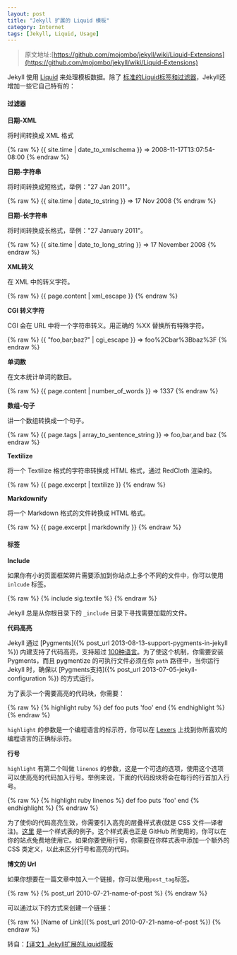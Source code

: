 ```yaml
---
layout: post
title: "Jekyll 扩展的 Liquid 模板"
category: Internet
tags: [Jekyll, Liquid, Usage]
---
```


> 原文地址:[https://github.com/mojombo/jekyll/wiki/Liquid-Extensions](https://github.com/mojombo/jekyll/wiki/Liquid-Extensions)

Jekyll 使用 [Liquid](http://liquidmarkup.org/) 来处理模板数据。除了 [标准的Liquid标签和过滤器](https://github.com/shopify/liquid/wiki/liquid-for-designers)，Jekyll还增加一些它自己特有的：

#### 过滤器

**日期-XML**

将时间转换成 XML 格式

{% raw %}
    {{ site.time | date_to_xmlschema }} => 2008-11-17T13:07:54-08:00
{% endraw %}

<!-- more -->

**日期-字符串**

将时间转换成短格式，举例："27 Jan 2011"。

{% raw %}
    {{ site.time | date_to_string }} => 17 Nov 2008
{% endraw %}

**日期-长字符串**

将时间转换成长格式，举例："27 January 2011"。

{% raw %}
    {{ site.time | date_to_long_string }} => 17 November 2008
{% endraw %}

**XML转义**

在 XML 中的转义字符。

{% raw %}
    {{ page.content | xml_escape }}
{% endraw %}

**CGI 转义字符**

CGI 会在 URL 中将一个字符串转义。用正确的 %XX 替换所有特殊字符。

{% raw %}
    {{ "foo,bar;baz?" | cgi_escape }} => foo%2Cbar%3Bbaz%3F
{% endraw %}

**单词数**

在文本统计单词的数目。

{% raw %}
    {{ page.content | number_of_words }} => 1337
{% endraw %}

**数组-句子**

讲一个数组转换成一个句子。

{% raw %}
    {{ page.tags | array_to_sentence_string }} => foo,bar,and baz
{% endraw %}

**Textilize**

将一个 Textilize 格式的字符串转换成 HTML 格式，通过 RedCloth 渲染的。

{% raw %}
    {{ page.excerpt | textilize }}
{% endraw %}

**Markdownify**

将一个 Markdown 格式的文件转换成 HTML 格式。

{% raw %}
    {{ page.excerpt | markdownify }}
{% endraw %}

#### 标签

**Include**

如果你有小的页面框架碎片需要添加到你站点上多个不同的文件中，你可以使用 `inlcude` 标签。

{% raw %}
    {% include sig.textile %}
{% endraw %}

Jekyll 总是从你根目录下的 `_include` 目录下寻找需要加载的文件。

**代码高亮**

Jekyll 通过 [Pygments]({% post_url 2013-08-13-support-pygments-in-jekyll %}) 内建支持了代码高亮，支持超过 [100种语言](http://pygments.org/languages/)。为了使这个机制，你需要安装 Pygments，而且 pygmentize 的可执行文件必须在你 `path` 路径中，当你运行 Jekyll 时，确保以 [Pygments支持]({% post_url 2013-07-05-jekyll-configuration %}) 的方式运行。

为了表示一个需要高亮的代码块，你需要：

{% raw %}
    {% highlight ruby %}
    def foo
    	puts 'foo'
    end
    {% endhighlight %}
{% endraw %}

`highlight` 的参数是一个编程语言的标示符，你可以在 [Lexers](http://pygments.org/docs/lexers/) 上找到你所喜欢的编程语言的正确标示符。

**行号**

`highlight` 有第二个叫做 `linenos` 的参数，这是一个可选的选项，使用这个选项可以使高亮的代码加入行号。举例来说，下面的代码段块将会在每行的行首加入行号。

{% raw %}
    {% highlight ruby linenos %}
    def foo
    	puts 'foo'
    end
    {% endhighlight %}
{% endraw %}

为了使你的代码高亮生效，你需要引入高亮的层叠样式表(就是 CSS 文件—译者注)。[这里](http://github.com/mojombo/tpw/tree/master/css/syntax.css) 是一个样式表的例子。这个样式表也正是 GitHub 所使用的，你可以在你的站点免费地使用它。如果你要使用行号，你需要在你样式表中添加一个额外的 CSS 类定义，以此来区分行号和高亮的代码。

**博文的 Url**

如果你想要在一篇文章中加入一个链接，你可以使用`post_tag`标签。

{% raw %}
    {% post_url 2010-07-21-name-of-post %}
{% endraw %}

可以通过以下的方式来创建一个链接：

{% raw %}
    [Name of Link]({% post_url 2010-07-21-name-of-post %})
{% endraw %}

转自：[【译文】Jekyll扩展的Liquid模板](http://zhouyichu.com/%E7%BF%BB%E8%AF%91/Jekyll-Liquid-Extensions.html)
